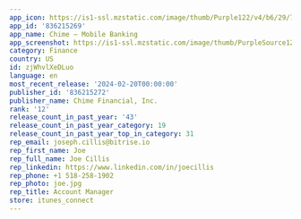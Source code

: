 ```yaml
---
app_icon: https://is1-ssl.mzstatic.com/image/thumb/Purple122/v4/b6/29/76/b62976ee-63fb-3e3a-bc69-b84d8459556c/AppIcon-0-1x_U007emarketing-0-5-0-85-220.png/1024x1024bb.png
app_id: '836215269'
app_name: Chime – Mobile Banking
app_screenshot: https://is1-ssl.mzstatic.com/image/thumb/PurpleSource126/v4/da/18/d1/da18d1ae-08a4-b6ed-be81-01eda11a86c9/68818409-97a8-4739-b59c-856560038a62_1.jpg/1242x2688bb.png
category: Finance
country: US
id: zjWhvlXeDLuo
language: en
most_recent_release: '2024-02-20T00:00:00'
publisher_id: '836215272'
publisher_name: Chime Financial, Inc.
rank: '12'
release_count_in_past_year: '43'
release_count_in_past_year_category: 19
release_count_in_past_year_top_in_category: 31
rep_email: joseph.cillis@bitrise.io
rep_first_name: Joe
rep_full_name: Joe Cillis
rep_linkedin: https://www.linkedin.com/in/joecillis
rep_phone: +1 518-258-1902
rep_photo: joe.jpg
rep_title: Account Manager
store: itunes_connect
---
```

